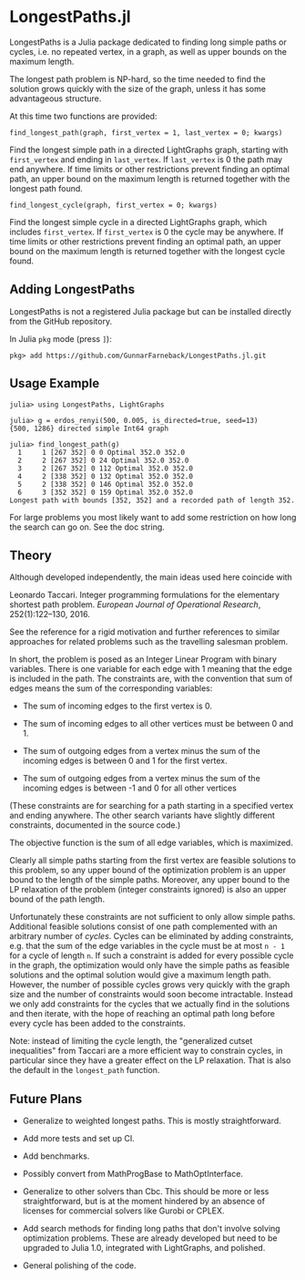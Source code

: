 # LongestPaths.jl

LongestPaths is a Julia package dedicated to finding long simple paths
or cycles, i.e. no repeated vertex, in a graph, as well as upper
bounds on the maximum length.

The longest path problem is NP-hard, so the time needed to find the
solution grows quickly with the size of the graph, unless it has some
advantageous structure.

At this time two functions are provided:

    find_longest_path(graph, first_vertex = 1, last_vertex = 0; kwargs)

Find the longest simple path in a directed LightGraphs graph, starting
with `first_vertex` and ending in `last_vertex`. If `last_vertex` is 0
the path may end anywhere. If time limits or other restrictions
prevent finding an optimal path, an upper bound on the maximum length
is returned together with the longest path found.

    find_longest_cycle(graph, first_vertex = 0; kwargs)

Find the longest simple cycle in a directed LightGraphs graph, which
includes `first_vertex`. If `first_vertex` is 0 the cycle may be
anywhere. If time limits or other restrictions prevent finding an
optimal path, an upper bound on the maximum length is returned
together with the longest cycle found.

## Adding LongestPaths

LongestPaths is not a registered Julia package but can be installed
directly from the GitHub repository.

In Julia `pkg` mode (press `]`):
```
pkg> add https://github.com/GunnarFarneback/LongestPaths.jl.git
```

## Usage Example
```
julia> using LongestPaths, LightGraphs

julia> g = erdos_renyi(500, 0.005, is_directed=true, seed=13)
{500, 1286} directed simple Int64 graph

julia> find_longest_path(g)
  1     1 [267 352] 0 0 Optimal 352.0 352.0
  2     2 [267 352] 0 24 Optimal 352.0 352.0
  3     2 [267 352] 0 112 Optimal 352.0 352.0
  4     2 [338 352] 0 132 Optimal 352.0 352.0
  5     2 [338 352] 0 146 Optimal 352.0 352.0
  6     3 [352 352] 0 159 Optimal 352.0 352.0
Longest path with bounds [352, 352] and a recorded path of length 352.
```
For large problems you most likely want to add some restriction on how
long the search can go on. See the doc string.

## Theory

Although developed independently, the main ideas used here coincide
with

Leonardo Taccari. Integer programming formulations for the elementary
shortest path problem. *European Journal of Operational Research*,
252(1):122–130, 2016.

See the reference for a rigid motivation and further references to
similar approaches for related problems such as the travelling
salesman problem.

In short, the problem is posed as an Integer Linear Program with
binary variables. There is one variable for each edge with 1 meaning
that the edge is included in the path. The constraints are, with the
convention that sum of edges means the sum of the corresponding
variables:

* The sum of incoming edges to the first vertex is 0.

* The sum of incoming edges to all other vertices must be between 0
  and 1.

* The sum of outgoing edges from a vertex minus the sum of the
  incoming edges is between 0 and 1 for the first vertex.

* The sum of outgoing edges from a vertex minus the sum of the
  incoming edges is between -1 and 0 for all other vertices

(These constraints are for searching for a path starting in a
specified vertex and ending anywhere. The other search variants have
slightly different constraints, documented in the source code.)

The objective function is the sum of all edge variables, which is
maximized.

Clearly all simple paths starting from the first vertex are feasible
solutions to this problem, so any upper bound of the optimization
problem is an upper bound to the length of the simple paths. Moreover,
any upper bound to the LP relaxation of the problem (integer
constraints ignored) is also an upper bound of the path length.

Unfortunately these constraints are not sufficient to only allow
simple paths. Additional feasible solutions consist of one path
complemented with an arbitrary number of *cycles*. Cycles can be
eliminated by adding constraints, e.g. that the sum of the edge
variables in the cycle must be at most `n - 1` for a cycle of length
`n`. If such a constraint is added for every possible cycle in the
graph, the optimization would only have the simple paths as feasible
solutions and the optimal solution would give a maximum length path.
However, the number of possible cycles grows very quickly with the
graph size and the number of constraints would soon become
intractable. Instead we only add constraints for the cycles that we
actually find in the solutions and then iterate, with the hope of
reaching an optimal path long before every cycle has been added to the
constraints.

Note: instead of limiting the cycle length, the "generalized cutset
inequalities" from Taccari are a more efficient way to constrain
cycles, in particular since they have a greater effect on the LP
relaxation. That is also the default in the `longest_path` function.

## Future Plans

* Generalize to weighted longest paths. This is mostly
  straightforward.

* Add more tests and set up CI.

* Add benchmarks.

* Possibly convert from MathProgBase to MathOptInterface.

* Generalize to other solvers than Cbc. This should be more or less
  straightforward, but is at the moment hindered by an absence of
  licenses for commercial solvers like Gurobi or CPLEX.

* Add search methods for finding long paths that don't involve solving
  optimization problems. These are already developed but need to be
  upgraded to Julia 1.0, integrated with LightGraphs, and polished.

* General polishing of the code.
